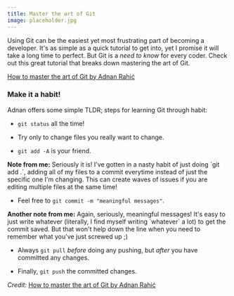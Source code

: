 ```yaml
---
title: Master the art of Git
image: placeholder.jpg
---
```


Using Git can be the easiest yet most frustrating part of becoming a developer. It's as simple as a quick tutorial to get into, yet I promise it will take a long time to perfect. But Git is a _need to know_ for every coder. Check out this great tutorial that breaks down mastering the art of Git. 

<a href="https://hackernoon.com/how-to-master-the-art-of-git-68e1050f3147" target="_blank">How to master the art of Git by Adnan Rahić</a>

### Make it a habit!

Adnan offers some simple TLDR; steps for learning Git through habit:

* `git status` all the time!

* Try only to change files you really want to change.

* `git add -A` is your friend.

<div class="note_box"><strong>Note from me:</strong> Seriously it is! I've gotten in a nasty habit of just doing `git add .`, adding all of my files to a commit everytime instead of just the specific one I'm changing. This can create waves of issues if you are editing multiple files at the same time!</div>

* Feel free to `git commit -m "meaningful messages"`.

<div class="note_box"><strong>Another note from me:</strong> Again, seriously, meaningful messages! It's easy to just write whatever (literally, I find myself writing `whatever` a lot) to get the commit saved. But that won't help down the line when you need to remember what you've just screwed up ;)</div>

* Always `git pull` *before* doing any pushing, but *after* you have committed any changes.

* Finally, `git push` the committed changes.

*Credit:* <a href="https://hackernoon.com/how-to-master-the-art-of-git-68e1050f3147" target="_blank">How to master the art of Git by Adnan Rahić</a>